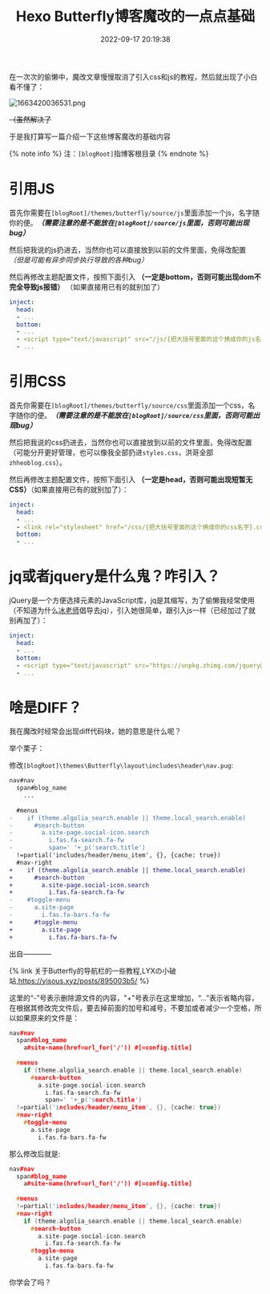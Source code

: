 ﻿---
title: Hexo Butterfly博客魔改的一点点基础
abbrlink: '583ff077'
date: 2022-09-17 20:19:38
tags: 
  - Hexo魔改
  - 干货教程
  - 推荐文章
categories:
  - Hexo魔改
swiper_index: 11
description: 新手必看
cover: https://bu.dusays.com/2022/10/06/633ecb6d3bd20.webp
updated: 2022-10-14 19:28:14
---


在一次次的偷懒中，魔改文章慢慢取消了引入css和js的教程，然后就出现了小白看不懂了：

![1663420036531.png](https://bu.dusays.com/2022/09/17/6325c685e3211.png)

~~（虽然解决了~~

于是我打算写一篇介绍一下这些博客魔改的基础内容

{% note info %}
注：`[blogRoot]`指博客根目录
{% endnote %}
# 引用JS

首先你需要在`[blogRoot]/themes/butterfly/source/js`里面添加一个js，名字随你的便。***（需要注意的是不能放在`[blogRoot]/source/js`里面，否则可能出现bug）***

然后把我说的js扔进去，当然你也可以直接放到以前的文件里面，免得改配置 *（但是可能有异步同步执行导致的各种bug）*

然后再修改主题配置文件，按照下面引入 **（一定是bottom，否则可能出现dom不完全导致js报错）** （如果直接用已有的就别加了）

```yaml
inject:
  head:
  - ... 
  bottom:
  - ...
  - <script type="text/javascript" src="/js/{把大括号里面的这个换成你的js名字}.js"></script>
  - ...
```

# 引用CSS

首先你需要在`[blogRoot]/themes/butterfly/source/css`里面添加一个css，名字随你的便。***（需要注意的是不能放在`[blogRoot]/source/css`里面，否则可能出现bug）***

然后把我说的css扔进去，当然你也可以直接放到以前的文件里面，免得改配置（可能分开更好管理，也可以像我全部扔进`styles.css`，洪哥全部`zhheoblog.css`）。

然后再修改主题配置文件，按照下面引入 **（一定是head，否则可能出现短暂无CSS）**（如果直接用已有的就别加了）：

```yaml
inject:
  head:
  - ... 
  - <link rel="stylesheet" href="/css/{把大括号里面的这个换成你的css名字}.css">
  bottom:
  - ...
```

# jq或者jquery是什么鬼？咋引入？

jQuery是一个方便选择元素的JavaScript库，jq是其缩写，为了偷懒我经常使用（不知道为什么[冰老师](https://zfe.space)倡导去jq），引入她很简单，跟引入js一样（已经加过了就别再加了）：

```yaml
inject:
  head:
  - ... 
  bottom:
  - <script type="text/javascript" src="https://unpkg.zhimg.com/jquery@latest/dist/jquery.min.js"></script> #一定要放在所有引入的js前面！！！
  - ...
```

# 啥是DIFF？

我在魔改时经常会出现diff代码块，她的意思是什么呢？

举个栗子：

修改`[blogRoot]\themes\Butterfly\layout\includes\header\nav.pug`:
```diff
nav#nav
  span#blog_name
    ...
    
  #menus
-    if (theme.algolia_search.enable || theme.local_search.enable)
-      #search-button
-        a.site-page.social-icon.search
-          i.fas.fa-search.fa-fw
-          span=' '+_p('search.title')
  !=partial('includes/header/menu_item', {}, {cache: true})
  #nav-right
+    if (theme.algolia_search.enable || theme.local_search.enable)
+      #search-button
+        a.site-page.social-icon.search
+          i.fas.fa-search.fa-fw
-    #toggle-menu
-      a.site-page
-        i.fas.fa-bars.fa-fw
+      #toggle-menu
+        a.site-page
+          i.fas.fa-bars.fa-fw

```

出自————

{% link 关于Butterfly的导航栏的一些教程,LYXの小破站,https://yisous.xyz/posts/895003b5/ %}

这里的“-”号表示删除源文件的内容，"+"号表示在这里增加，“...”表示省略内容，在根据其修改完文件后，要去掉前面的加号和减号，不要加或者减少一个空格，所以如果原来的文件是：

```c++
nav#nav
  span#blog_name
    a#site-name(href=url_for('/')) #[=config.title]
    
  #menus
    if (theme.algolia_search.enable || theme.local_search.enable)
      #search-button
        a.site-page.social-icon.search
          i.fas.fa-search.fa-fw
          span=' '+_p('search.title')
  !=partial('includes/header/menu_item', {}, {cache: true})
  #nav-right
    #toggle-menu
      a.site-page
        i.fas.fa-bars.fa-fw
```

那么修改后就是:

```c++
nav#nav
  span#blog_name
    a#site-name(href=url_for('/')) #[=config.title]
    
  #menus
  !=partial('includes/header/menu_item', {}, {cache: true})
  #nav-right
    if (theme.algolia_search.enable || theme.local_search.enable)
      #search-button
        a.site-page.social-icon.search
          i.fas.fa-search.fa-fw
      #toggle-menu
        a.site-page
          i.fas.fa-bars.fa-fw
```

你学会了吗？
